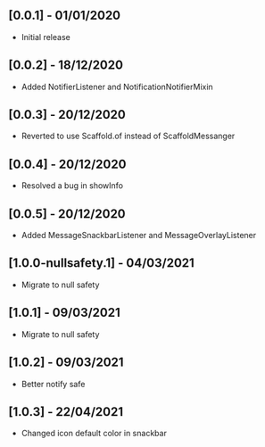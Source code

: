 ## [0.0.1] - 01/01/2020
* Initial release

## [0.0.2] - 18/12/2020
* Added NotifierListener and NotificationNotifierMixin

## [0.0.3] - 20/12/2020
* Reverted to use Scaffold.of instead of ScaffoldMessanger

## [0.0.4] - 20/12/2020
* Resolved a bug in showInfo

## [0.0.5] - 20/12/2020
* Added MessageSnackbarListener and MessageOverlayListener

## [1.0.0-nullsafety.1] - 04/03/2021
* Migrate to null safety

## [1.0.1] - 09/03/2021
* Migrate to null safety

## [1.0.2] - 09/03/2021
* Better notify safe

## [1.0.3] - 22/04/2021
* Changed icon default color in snackbar
